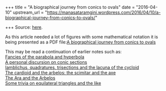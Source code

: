 +++
title = "A biographical journey from conics to ovals"
date = "2016-04-10"
upstream_url = "https://manasataramgini.wordpress.com/2016/04/10/a-biographical-journey-from-conics-to-ovals/"

+++
Source: [here](https://manasataramgini.wordpress.com/2016/04/10/a-biographical-journey-from-conics-to-ovals/).

As this article needed a lot of figures with some mathematical notation
it is being presented as a PDF file:[A biographical journey from conics
to
ovals](https://manasataramgini.files.wordpress.com/2016/06/ovals_etc-2.pdf)

This may be read a continuation of earlier notes such as:  
[Fancies of the parabola and
hyperbola](https://manasataramgini.wordpress.com/2008/03/28/fancies-of-the-parabola-and-hyperbola/)  
[A personal discursion on conic
sections](https://manasataramgini.wordpress.com/2012/10/23/a-personal-discursion-on-conic-sections/)  
[Iamblichus, quadratures, trisections and the lacuna of the
cycloid](https://manasataramgini.wordpress.com/2016/03/23/iamblichus-quadratures-trisections-and-the-lacuna-of-the-cycloid/)  
[The cardioid and the arbelos: the scimitar and the
axe](https://manasataramgini.wordpress.com/2016/03/19/the-cardioid-and-the-arbelos-the-scimitar-and-the-axe/)  
[The Ara and the
Arbelos](https://manasataramgini.wordpress.com/2008/01/06/the-ara-and-the-arbelos/)  
[Some trivia on equilateral triangles and the
like](https://manasataramgini.wordpress.com/2014/12/28/some-trivia-on-equilateral-triangles-and-the-like-2/)

